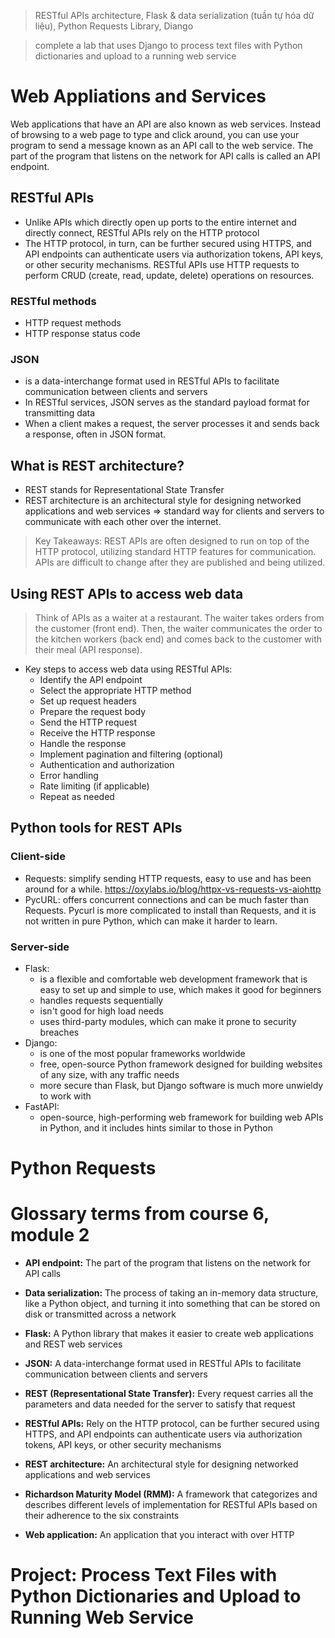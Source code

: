 > RESTful APIs architecture, Flask & data serialization (tuần tự hóa dữ liệu), Python Requests Library, Diango

> complete a lab that uses Django to process text files with Python dictionaries and upload to a running web service
# Web Appliations and Services 
Web applications that have an API are also known as web services. Instead of browsing to a web page to type and click around, you can use your program to send a message known as an API call to the web service. The part of the program that listens on the network for API calls is called an API endpoint.

## RESTful APIs
- Unlike APIs which directly open up ports to the entire internet and directly connect, RESTful APIs rely on the HTTP protocol
- The HTTP protocol, in turn, can be further secured using HTTPS, and API endpoints can authenticate users via authorization tokens, API keys, or other security mechanisms. RESTful APIs use HTTP requests to perform CRUD (create, read, update, delete) operations on resources.

### RESTful methods
- HTTP request methods
- HTTP response status code

### JSON
- is a data-interchange format used in RESTful APIs to facilitate communication between clients and servers
- In RESTful services, JSON serves as the standard payload format for transmitting data
- When a client makes a request, the server processes it and sends back a response, often in JSON format.
  
## What is REST architecture?
- REST stands for Representational State Transfer
- REST architecture is an architectural style for designing networked applications and web services => standard way for clients and servers to communicate with each other over the internet.

> Key Takeaways:
> REST APIs are often designed to run on top of the HTTP protocol, utilizing standard HTTP features for communication.
> APIs are difficult to change after they are published and being utilized.

## Using REST APIs to access web data
> Think of APIs as a waiter at a restaurant. The waiter takes orders from the customer (front end). Then, the waiter communicates the order to the kitchen workers (back end) and comes back to the customer with their meal (API response).

- Key steps to access web data using RESTful APIs:
  + Identify the API endpoint
  + Select the appropriate HTTP method
  + Set up request headers
  + Prepare the request body
  + Send the HTTP request
  + Receive the HTTP response
  + Handle the response
  + Implement pagination and filtering (optional)
  + Authentication and authorization
  + Error handling
  + Rate limiting (if applicable)
  + Repeat as needed

## Python tools for REST APIs
### Client-side
- Requests: simplify sending HTTP requests, easy to use and has been around for a while.
  https://oxylabs.io/blog/httpx-vs-requests-vs-aiohttp
- PycURL: offers concurrent connections and can be much faster than Requests. Pycurl is more complicated to install than Requests, and it is not written in pure Python, which can make it harder to learn.

### Server-side
- Flask:
  + is a flexible and comfortable web development framework that is easy to set up and simple to use, which makes it good for beginners
  + handles requests sequentially
  + isn't good for high load needs
  + uses third-party modules, which can make it prone to security breaches
- Django:
  + is one of the most popular frameworks worldwide
  + free, open-source Python framework designed for building websites of any size, with any traffic needs
  + more secure than Flask, but Django software is much more unwieldy to work with
- FastAPI:
  + open-source, high-performing web framework for building web APIs in Python, and it includes hints similar to those in Python

# Python Requests



# Glossary terms from course 6, module 2
- **API endpoint:** The part of the program that listens on the network for API calls

- **Data serialization:** The process of taking an in-memory data structure, like a Python object, and turning it into something that can be stored on disk or transmitted across a network

- **Flask:** A Python library that makes it easier to create web applications and REST web services

- **JSON:** A data-interchange format used in RESTful APIs to facilitate communication between clients and servers

- **REST (Representational State Transfer):** Every request carries all the parameters and data needed for the server to satisfy that request

- **RESTful APIs:** Rely on the HTTP protocol, can be further secured using HTTPS, and API endpoints can authenticate users via authorization tokens, API keys, or other security mechanisms

- **REST architecture:** An architectural style for designing networked applications and web services

- **Richardson Maturity Model (RMM):** A framework that categorizes and describes different levels of implementation for RESTful APIs based on their adherence to the six constraints

- **Web application:** An application that you interact with over HTTP


# Project: Process Text Files with Python Dictionaries and Upload to Running Web Service
